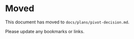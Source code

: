 # Moved

This document has moved to `docs/plans/pivot-decision.md`.

Please update any bookmarks or links.